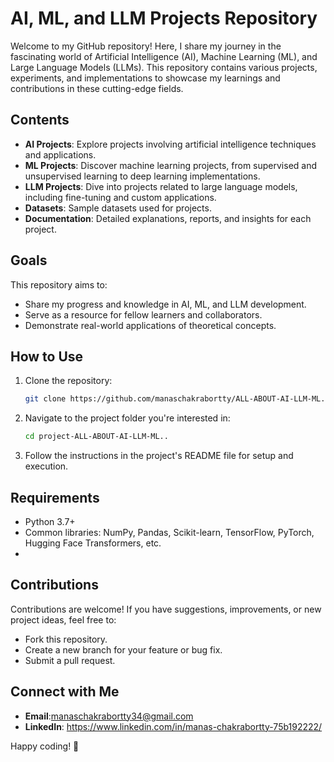# AI, ML, and LLM Projects Repository

Welcome to my GitHub repository! Here, I share my journey in the fascinating world of Artificial Intelligence (AI), Machine Learning (ML), and Large Language Models (LLMs). 
This repository contains various projects, experiments, and implementations to showcase my learnings and contributions in these cutting-edge fields.

## Contents

- **AI Projects**: Explore projects involving artificial intelligence techniques and applications.
- **ML Projects**: Discover machine learning projects, from supervised and unsupervised learning to deep learning implementations.
- **LLM Projects**: Dive into projects related to large language models, including fine-tuning and custom applications.
- **Datasets**: Sample datasets used for projects.
- **Documentation**: Detailed explanations, reports, and insights for each project.

## Goals

This repository aims to:

- Share my progress and knowledge in AI, ML, and LLM development.
- Serve as a resource for fellow learners and collaborators.
- Demonstrate real-world applications of theoretical concepts.

## How to Use

1. Clone the repository:
   ```bash
   git clone https://github.com/manaschakrabortty/ALL-ABOUT-AI-LLM-ML..
   ```
2. Navigate to the project folder you're interested in:
   ```bash
   cd project-ALL-ABOUT-AI-LLM-ML..
   ```
3. Follow the instructions in the project's README file for setup and execution.

## Requirements

- Python 3.7+
- Common libraries: NumPy, Pandas, Scikit-learn, TensorFlow, PyTorch, Hugging Face Transformers, etc.
- 
## Contributions

Contributions are welcome! If you have suggestions, improvements, or new project ideas, feel free to:

- Fork this repository.
- Create a new branch for your feature or bug fix.
- Submit a pull request.


## Connect with Me

- **Email**:manaschakrabortty34@gmail.com
- **LinkedIn**: https://www.linkedin.com/in/manas-chakrabortty-75b192222/


Happy coding! 🚀
